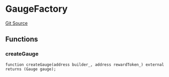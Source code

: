 # GaugeFactory

[Git Source](https://github.com/rsksmart/builder-incentives-sc/blob/0fb32a648d6522aa34818cd34c659917294ce052/src/gauge/GaugeFactory.sol)

## Functions

### createGauge

```solidity
function createGauge(address builder_, address rewardToken_) external returns (Gauge gauge);
```
